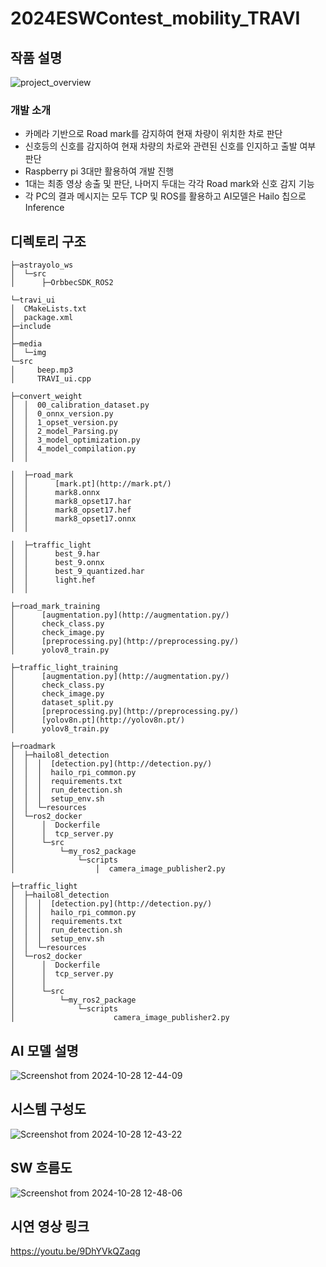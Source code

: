 # 2024ESWContest_mobility_TRAVI

## 작품 설명
![project_overview](https://github.com/user-attachments/assets/7b191eea-1220-42e4-9ae8-e456e6370367)

### 개발 소개
- 카메라 기반으로 Road mark를 감지하여 현재 차량이 위치한 차로 판단​
- 신호등의 신호를 감지하여 현재 차량의 차로와 관련된 신호를 인지하고 출발 여부 판단​
- Raspberry pi 3대만 활용하여 개발 진행​
- 1대는 최종 영상 송출 및 판단, 나머지 두대는 각각 Road mark와 신호 감지 기능​
- 각 PC의 결과 메시지는 모두 TCP 및 ROS를 활용하고 AI모델은 Hailo 칩으로 Inference

## 디렉토리 구조
```
├─astrayolo_ws
│  └─src
│      ├─OrbbecSDK_ROS2

└─travi_ui
│  CMakeLists.txt
│  package.xml
├─include
│
├─media
│  └─img
└─src
│     beep.mp3
│     TRAVI_ui.cpp

├─convert_weight
│  │  00_calibration_dataset.py
│  │  0_onnx_version.py
│  │  1_opset_version.py
│  │  2_model_Parsing.py
│  │  3_model_optimization.py
│  │  4_model_compilation.py
│  │

│  ├─road_mark
│  │      [mark.pt](http://mark.pt/)
│  │      mark8.onnx
│  │      mark8_opset17.har
│  │      mark8_opset17.hef
│  │      mark8_opset17.onnx
│  │

│  ├─traffic_light
│  │      best_9.har
│  │      best_9.onnx
│  │      best_9_quantized.har
│  │      light.hef
│  │

├─road_mark_training
│      [augmentation.py](http://augmentation.py/)
│      check_class.py
│      check_image.py
│      [preprocessing.py](http://preprocessing.py/)
│      yolov8_train.py

├─traffic_light_training
│      [augmentation.py](http://augmentation.py/)
│      check_class.py
│      check_image.py
│      dataset_split.py
│      [preprocessing.py](http://preprocessing.py/)
│      [yolov8n.pt](http://yolov8n.pt/)
│      yolov8_train.py

├─roadmark
│  ├─hailo8l_detection
│  │  │  [detection.py](http://detection.py/)
│  │  │  hailo_rpi_common.py
│  │  │  requirements.txt
│  │  │  run_detection.sh
│  │  │  setup_env.sh
│  │  └─resources
│  └─ros2_docker
│      │  Dockerfile
│      │  tcp_server.py
│      └─src
│          └─my_ros2_package
│              └─scripts
│                  │  camera_image_publisher2.py

├─traffic_light
│  ├─hailo8l_detection
│  │  │  [detection.py](http://detection.py/)
│  │  │  hailo_rpi_common.py
│  │  │  requirements.txt
│  │  │  run_detection.sh
│  │  │  setup_env.sh
│  │  └─resources
│  └─ros2_docker
│      │  Dockerfile
│      │  tcp_server.py
│      │
│      └─src
│          └─my_ros2_package
│              └─scripts
│                      camera_image_publisher2.py
```
## AI 모델 설명
![Screenshot from 2024-10-28 12-44-09](https://github.com/user-attachments/assets/d1e3d2cb-a5d7-4905-b46e-fb15864427e1)


## 시스템 구성도
![Screenshot from 2024-10-28 12-43-22](https://github.com/user-attachments/assets/ada5a764-c178-4de2-b81b-0c9cb25d0598)

## SW 흐름도
![Screenshot from 2024-10-28 12-48-06](https://github.com/user-attachments/assets/bfe40c47-dd1a-4b8f-83dd-1d35d55cc0a0)

## 시연 영상 링크
https://youtu.be/9DhYVkQZaqg
